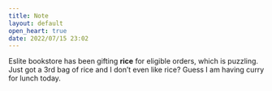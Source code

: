 ```yaml
---
title: Note
layout: default
open_heart: true
date: 2022/07/15 23:02
---
```


Eslite bookstore has been gifting **rice** for eligible orders, which is puzzling. Just got a 3rd bag of rice and I don’t even like rice? Guess I am having curry for lunch today.
